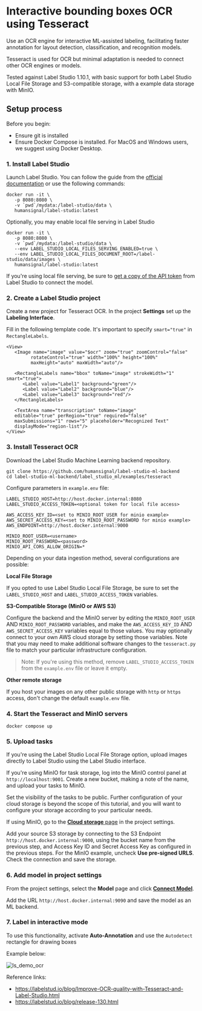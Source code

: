 <!--
---
title: Interactive bounding boxes OCR with Tesseract 
type: blog
tier: all
order: 55
meta_title: Interactive bounding boxes OCR in Label Studio with a Tesseract backend
meta_description: Tutorial for how to use Label Studio and Tesseract to assist with your OCR projects
categories:
    - Computer Vision
    - Optical Character Recognition
    - Tesseract
image: "/tutorials/tesseract.png"
---
-->

# Interactive bounding boxes OCR using Tesseract

Use an OCR engine for interactive ML-assisted labeling, facilitating faster 
annotation for layout detection, classification, and recognition
models.

Tesseract is used for OCR but minimal adaptation is needed to connect other OCR
engines or models.

Tested against Label Studio 1.10.1, with basic support for both Label Studio
Local File Storage and S3-compatible storage, with a example data storage with
MinIO.

## Setup process

Before you begin:
* Ensure git is installed
* Ensure Docker Compose is installed. For MacOS and Windows users,
   we suggest using Docker Desktop. 


### 1. Install Label Studio

Launch Label Studio. You can follow the guide from the [official documentation](https://labelstud.io/guide/install.html) or use the following commands:

   ```
   docker run -it \
      -p 8080:8080 \
      -v `pwd`/mydata:/label-studio/data \
      humansignal/label-studio:latest
   ```

   Optionally, you may enable local file serving in Label Studio

   ```
   docker run -it \
      -p 8080:8080 \
      -v `pwd`/mydata:/label-studio/data \
      --env LABEL_STUDIO_LOCAL_FILES_SERVING_ENABLED=true \
      --env LABEL_STUDIO_LOCAL_FILES_DOCUMENT_ROOT=/label-studio/data/images \
      humansignal/label-studio:latest
   ```
   If you're using local file serving, be sure to [get a copy of the API token](https://labelstud.io/guide/user_account#Access-token) from
   Label Studio to connect the model.

### 2. Create a Label Studio project

Create a new project for Tesseract OCR. In the project **Settings** set up the **Labeling Interface**.

   Fill in the following template code. It's important to specify `smart="true"` in `RectangleLabels`.
   ```
   <View>    
      <Image name="image" value="$ocr" zoom="true" zoomControl="false"
            rotateControl="true" width="100%" height="100%"
            maxHeight="auto" maxWidth="auto"/>
      
      <RectangleLabels name="bbox" toName="image" strokeWidth="1" smart="true">
         <Label value="Label1" background="green"/>
         <Label value="Label2" background="blue"/>
         <Label value="Label3" background="red"/>
      </RectangleLabels>

      <TextArea name="transcription" toName="image" 
      editable="true" perRegion="true" required="false" 
      maxSubmissions="1" rows="5" placeholder="Recognized Text" 
      displayMode="region-list"/>
   </View>
   ```

### 3. Install Tesseract OCR

Download the Label Studio Machine Learning backend repository.
   ```
   git clone https://github.com/humansignal/label-studio-ml-backend
   cd label-studio-ml-backend/label_studio_ml/examples/tesseract
   ```

Configure parameters in `example.env` file:

   ```
   LABEL_STUDIO_HOST=http://host.docker.internal:8080
   LABEL_STUDIO_ACCESS_TOKEN=<optional token for local file access>

   AWS_ACCESS_KEY_ID=<set to MINIO_ROOT_USER for minio example>
   AWS_SECRET_ACCESS_KEY=<set to MINIO_ROOT_PASSWORD for minio example>
   AWS_ENDPOINT=http://host.docker.internal:9000

   MINIO_ROOT_USER=<username>
   MINIO_ROOT_PASSWORD=<password>
   MINIO_API_CORS_ALLOW_ORIGIN=*
   ```

Depending on your data ingestion method, several configurations are possible:

**Local File Storage**

If you opted to use Label Studio Local File Storage, be sure to set the `LABEL_STUDIO_HOST` and `LABEL_STUDIO_ACCESS_TOKEN` variables. 

**S3-Compatible Storage (MinIO or AWS S3)**

Configure the backend and the MinIO server by editing the `MINIO_ROOT_USER` AND `MINIO_ROOT_PASSWORD` variables, and make the 
   `AWS_ACCESS_KEY_ID` AND `AWS_SECRET_ACCESS_KEY` variables equal to those values. You may optionally connect to your
   own AWS cloud storage by setting those variables. Note that you may need to make additional software changes to the
   `tesseract.py` file to match your particular infrastructure configuration.

> Note: If you're using this method, remove `LABEL_STUDIO_ACCESS_TOKEN` from the `example.env` file or leave it empty.

**Other remote storage**

If you host your images on any other public storage with `http` or `https` access, don't change the default `example.env` file.


### 4. Start the Tesseract and MinIO servers

   ```
   docker compose up
   ```

### 5. Upload tasks

   If you're using the Label Studio Local File Storage option, upload images
   directly to Label Studio using the Label Studio interface.

   If you're using MinIO for task storage, log into the MinIO control panel at
   `http://localhost:9001`. Create a new bucket, making a note of the name, and
   upload your tasks to MinIO. 
   
   Set the visibility of the tasks to be public.
   Further configuration of your cloud storage is beyond the scope of this
   tutorial, and you will want to configure your storage according to your
   particular needs. 
   

If using MinIO, go to the [**Cloud storage** page](https://labelstud.io/guide/project_settings#Cloud-storage) in the project settings.

   Add your source S3 storage by connecting to the S3 Endpoint
   `http://host.docker.internal:9000`, using the bucket name from the previous
   step, and Access Key ID and Secret Access Key as configured in the previous
   steps. For the MinIO example, uncheck **Use pre-signed URLS**. Check the
   connection and save the storage.

### 6. Add model in project settings

From the project settings, select the **Model** page and click [**Connect Model**](https://labelstud.io/guide/ml#Connect-the-model-to-Label-Studio).

   Add the URL `http://host.docker.internal:9090` and save the model as an ML backend.

### 7. Label in interactive mode

To use this functionality, activate **Auto-Annotation** and use the `Autodetect` rectangle for drawing boxes

Example below:

![ls_demo_ocr](https://user-images.githubusercontent.com/17755198/165186574-05f0236f-a5f2-4179-ac90-ef11123927bc.gif)

Reference links: 
- https://labelstud.io/blog/Improve-OCR-quality-with-Tesseract-and-Label-Studio.html
- https://labelstud.io/blog/release-130.html

